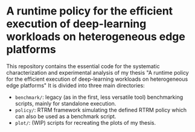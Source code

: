 # A runtime policy for the efficient execution of deep-learning workloads on heterogeneous edge platforms

This repository contains the essential code for the systematic characterization and experimental analysis of my thesis 
"A runtime policy for the efficient execution of deep-learning workloads on heterogeneous edge platforms"
It is divided into three main directories:
- `benchmark/`: legacy (as in the first, less versatile tool) benchmarking scripts, mainly for standalone execution.
- `policy/`: RTRM framework simulating the defined RTRM policy which can also be used as a benchmark script.
- `plot/`: (WIP) scripts for recreating the plots of my thesis.
